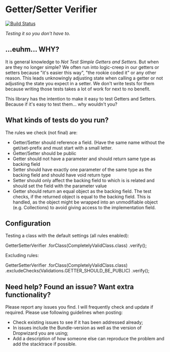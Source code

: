Getter/Setter Verifier
==========
[![Build Status](https://travis-ci.org/ujaehrig/GetterSetterVerifier.png?branch=master)](https://github.com/ujaehrig/GetterSetterVerifier)

*Testing it so you don't have to.*

...euhm... WHY?
---
It is general knowledge to *Not Test Simple Getters and Setters*. But when are they no longer simple?
We often run into logic-creep in our getters or setters because "it's easier this way", "the rookie coded it" or any other reason.
This leads unknowingly adjusting state when calling a getter or not adjusting the state you expect in a setter.
We don't write tests for them because writing those tests takes a lot of work for next to no benefit.

This library has the intention to make it easy to test Getters and Setters.
Because if it's easy to test them... why wouldn't you?

What kinds of tests do you run?
---
The rules we check (not final) are:
- Getter/Setter should reference a field. (Have the same name without the get/set-prefix and must start with a small letter.
- Getter/Setter should be public
- Getter should not have a parameter and should return same type as backing field
- Setter should have exactly one parameter of the same type as the backing field and should have void return type
- Setter should only affect the backing field to which is is related and should set the field with the parameter value
- Getter should return an equal object as the backing field. The test checks, if the returned object is equal to the
  backing field. This is handled, as the object might be wrapped into an unmodifiable object (e.g. Collections) to
  avoid giving access to the implementation field.

Configuration
---
Testing a class with the default settings (all rules enabled):

GetterSetterVerifier
                .forClass(CompletelyValidClass.class)
                .verify();

Excluding rules:

GetterSetterVerifier
                .forClass(CompletelyValidClass.class)
                .excludeChecks(Validations.GETTER_SHOULD_BE_PUBLIC)
                .verify();

Need help? Found an issue? Want extra functionality?
---
Please report any issues you find. I will frequently check and update if required.
Please use following guidelines when posting:

* Check existing issues to see if it has been addressed already;
* In issues include the Bundle-version as well as the version of Dropwizard you are using;
* Add a description of how someone else can reproduce the problem and add the stacktrace if possible.